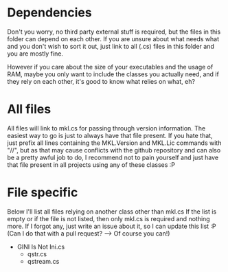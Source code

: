 # Dependencies

Don't you worry, no third party external stuff is required, but the files in this folder can depend on each other.
If you are unsure about what needs what and you don't wish to sort it out, just link to all (.cs) files in this folder and you are mostly fine.

However if you care about the size of your executables and the usage of RAM, maybe you only want to include the classes you actually need, and if they rely on each other, it's good to know what relies on what, eh?


# All files

All files will link to mkl.cs for passing through version information. The easiest way to go is just to always have that file present. If you hate that, just prefix all lines containing the MKL.Version and MKL.Lic commands with "//", but as that may cause conflicts with the github repository and can also be a pretty awful job to do, I recommend not to pain yourself and just have that file present in all projects using any of these classes :P




# File specific

Below I'll list all files relying on another class other than mkl.cs
If the list is empty or if the file is not listed, then only mkl.cs is required and nothing more.
If I forgot any, just write an issue about it, so I can update this list :P
(Can I do that with a pull request? --> Of course you can!)



- GINI Is Not Ini.cs
  - qstr.cs
  - qstream.cs
